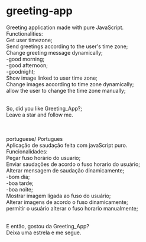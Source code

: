 # greeting-app
Greeting application made with pure JavaScript. <br>
Functionalities: <br>
Get user timezone; <br>
Send greetings according to the user's time zone; <br>
Change greeting message dynamically; <br>
-good morning; <br>
-good afternoon; <br>
-goodnight; <br>
Show image linked to user time zone; <br>
Change images according to time zone dynamically; <br>
allow the user to change the time zone manually; <br> <br>

So, did you like Greeting_App?; <br>
Leave a star and follow me.<br><br><br>

portuguese/ Portugues<br>
Aplicação de saudação feita com javaScript puro. <br>
Funcionalidades: <br>
Pegar fuso horário do usuario; <br>
Enviar saudações de acordo o fuso horario do usuário; <br>
Alterar mensagem de saudação dinamicamente; <br>
-bom dia; <br>
-boa tarde; <br>
-boa noite; <br>
Mostrar imagem ligada ao fuso do usuário; <br>
Alterar imagens de acordo o fuso dinamicamente; <br>
permitir o usuário alterar o fuso horario manualmente; <br> <br>

E então, gostou da Greeting_App? <br>
Deixa uma estrela e me segue.

